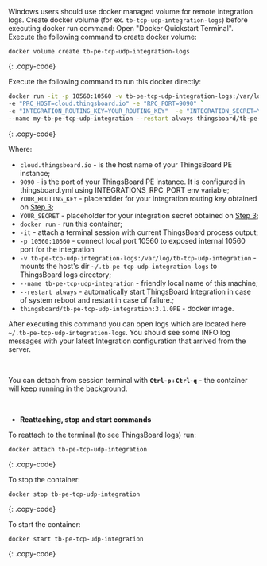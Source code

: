 Windows users should use docker managed volume for remote integration logs. 
Create docker volume (for ex. `tb-tcp-udp-integration-logs`) before executing docker run command:
Open "Docker Quickstart Terminal". Execute the following command to create docker volume:

``` 
docker volume create tb-pe-tcp-udp-integration-logs
```
{: .copy-code}

Execute the following command to run this docker directly:

```bash
docker run -it -p 10560:10560 -v tb-pe-tcp-udp-integration-logs:/var/log/tb-tcp-udp-integration `
-e "PRC_HOST=cloud.thingsboard.io" -e "RPC_PORT=9090" `
-e "INTEGRATION_ROUTING_KEY=YOUR_ROUTING_KEY"  -e "INTEGRATION_SECRET=YOUR_SECRET" `
--name my-tb-pe-tcp-udp-integration --restart always thingsboard/tb-pe-tcp-udp-integration:3.1PE
```
{: .copy-code}

Where: 
    
- `cloud.thingsboard.io` - is the host name of your ThingsBoard PE instance;
- `9090` - is the port of your ThingsBoard PE instance. It is configured in thingsboard.yml using INTEGRATIONS_RPC_PORT env variable;    
- `YOUR_ROUTING_KEY` - placeholder for your integration routing key obtained on [Step 3](/docs/user-guide/integrations/remote-integrations/#step-3-save-remote-integration-credentials);
- `YOUR_SECRET` - placeholder for your integration secret obtained on [Step 3](/docs/user-guide/integrations/remote-integrations/#step-3-save-remote-integration-credentials);
- `docker run`              - run this container;
- `-it`                     - attach a terminal session with current ThingsBoard process output;
- `-p 10560:10560` - connect local port 10560 to exposed internal 10560 port for the integration
- `-v tb-pe-tcp-udp-integration-logs:/var/log/tb-tcp-udp-integration`   - mounts the host's dir `~/.tb-pe-tcp-udp-integration-logs` to ThingsBoard logs directory;
- `--name tb-pe-tcp-udp-integration`             - friendly local name of this machine;
- `--restart always`        - automatically start ThingsBoard Integration in case of system reboot and restart in case of failure.;
- `thingsboard/tb-pe-tcp-udp-integration:3.1.0PE`          - docker image.

After executing this command you can open logs which are located here `~/.tb-pe-tcp-udp-integration-logs`. 
You should see some INFO log messages with your latest Integration configuration that arrived from the server.

<br/>

You can detach from session terminal with **`Ctrl-p`**+**`Ctrl-q`** - the container will keep running in the background.

<br/>

- **Reattaching, stop and start commands**

To reattach to the terminal (to see ThingsBoard logs) run:

```
docker attach tb-pe-tcp-udp-integration
```
{: .copy-code}

To stop the container:

```
docker stop tb-pe-tcp-udp-integration
```
{: .copy-code}

To start the container:

```
docker start tb-pe-tcp-udp-integration
```
{: .copy-code}
